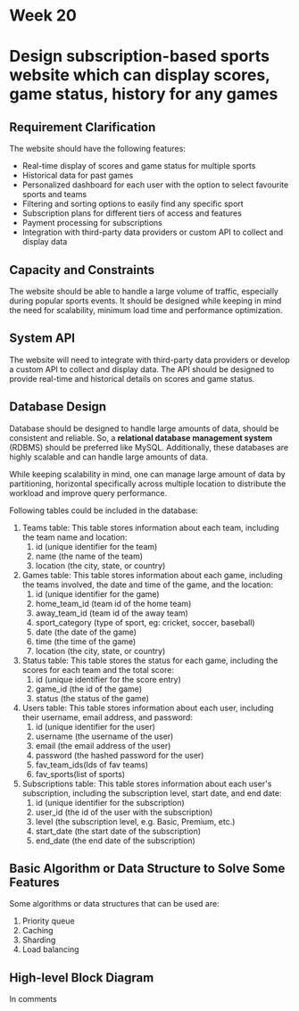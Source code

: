 # Week 20

# Design subscription-based sports website which can display scores, game status, history for any games

##

## Requirement Clarification

The website should have the following features:

- Real-time display of scores and game status for multiple sports
- Historical data for past games
- Personalized dashboard for each user with the option to select favourite sports and teams
- Filtering and sorting options to easily find any specific sport
- Subscription plans for different tiers of access and features
- Payment processing for subscriptions
- Integration with third-party data providers or custom API to collect and display data

## Capacity and Constraints

The website should be able to handle a large volume of traffic, especially during popular sports events. It should be designed while keeping in mind the need for scalability, minimum load time and performance optimization.

## System API

The website will need to integrate with third-party data providers or develop a custom API to collect and display data. The API should be designed to provide real-time and historical details on scores and game status.

## Database Design

Database should be designed to handle large amounts of data, should be consistent and reliable. So, a **relational database management system** (RDBMS) should be preferred like MySQL. Additionally, these databases are highly scalable and can handle large amounts of data.

While keeping scalability in mind, one can manage large amount of data by partitioning, horizontal specifically across multiple location to distribute the workload and improve query performance.

Following tables could be included in the database:

1. Teams table: This table stores information about each team, including the team name and location:
    1. id (unique identifier for the team)
    2. name (the name of the team)
    3. location (the city, state, or country)
2. Games table: This table stores information about each game, including the teams involved, the date and time of the game, and the location:
    1. id (unique identifier for the game)
    2. home\_team\_id (team id of the home team)
    3. away\_team\_id (team id of the away team)
    4. sport\_category (type of sport, eg: cricket, soccer, baseball)
    5. date (the date of the game)
    6. time (the time of the game)
    7. location (the city, state, or country)
3. Status table: This table stores the status for each game, including the scores for each team and the total score:
    1. id (unique identifier for the score entry)
    2. game\_id (the id of the game)
    3. status (the status of the game)
4. Users table: This table stores information about each user, including their username, email address, and password:
    1. id (unique identifier for the user)
    2. username (the username of the user)
    3. email (the email address of the user)
    4. password (the hashed password for the user)
    5. fav_team_ids(Ids of fav teams)
    6. fav_sports(list of sports)
5. Subscriptions table: This table stores information about each user's subscription, including the subscription level, start date, and end date:
    1. id (unique identifier for the subscription)
    2. user\_id (the id of the user with the subscription)
    3. level (the subscription level, e.g. Basic, Premium, etc.)
    4. start\_date (the start date of the subscription)
    5. end\_date (the end date of the subscription)

## Basic Algorithm or Data Structure to Solve Some Features

Some algorithms or data structures that can be used are:

1. Priority queue
2. Caching
3. Sharding
4. Load balancing

## High-level Block Diagram
In comments

[comment]: # (
+-------------------------------------------+
|                User Interface              |
+-------------------------------------------+
|             Web Browser or App             |
|                                            |
+-------------------------------------------+
                       |
                       |
                       |
                 HTTP Requests
                       |
                       |
    +------------------+--------------------+
    |                  |                    |
    |                  |                    |
+---v-------+  +-------v---------+  +---------v--------+
|   Load    |  |   Application   |  |      API         |
|  Balancer |  |    Server       |  |                  |
+-----------+  +-----------------+  +------------------+
                       |            |
                       |            |
                       |            |
        +--------------v------------v--------------+
        |                                          |
        |                                          |
    +---v------------+                +-----------v-----+
    |                |                |                 |
    |                |                |                 |
+---v------+ +-------v-------+ +-------v------+ +-------v------+
|   Cache  | |   Business    | |    Service   | |   Database   |
|          | |   Logic       | |   Integrator | |              |
+----------+ +---------------+ +--------------+ +--------------+                            
)
